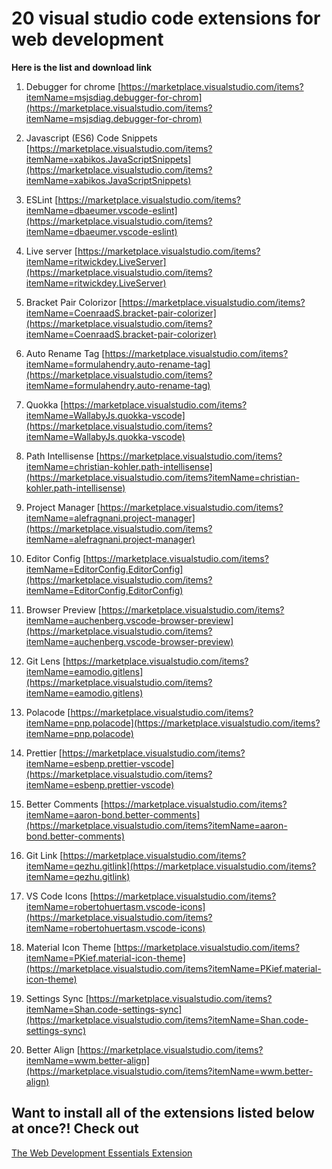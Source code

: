 # 20 visual studio code extensions for web development

**Here is the list and download link**

1. Debugger for chrome
   [https://marketplace.visualstudio.com/items?itemName=msjsdiag.debugger-for-chrom](https://marketplace.visualstudio.com/items?itemName=msjsdiag.debugger-for-chrom)

2. Javascript (ES6) Code Snippets
   [https://marketplace.visualstudio.com/items?itemName=xabikos.JavaScriptSnippets](https://marketplace.visualstudio.com/items?itemName=xabikos.JavaScriptSnippets)

3. ESLint
   [https://marketplace.visualstudio.com/items?itemName=dbaeumer.vscode-eslint](https://marketplace.visualstudio.com/items?itemName=dbaeumer.vscode-eslint)

4. Live server
   [https://marketplace.visualstudio.com/items?itemName=ritwickdey.LiveServer](https://marketplace.visualstudio.com/items?itemName=ritwickdey.LiveServer)

5. Bracket Pair Colorizor
   [https://marketplace.visualstudio.com/items?itemName=CoenraadS.bracket-pair-colorizer](https://marketplace.visualstudio.com/items?itemName=CoenraadS.bracket-pair-colorizer)

6. Auto Rename Tag
   [https://marketplace.visualstudio.com/items?itemName=formulahendry.auto-rename-tag](https://marketplace.visualstudio.com/items?itemName=formulahendry.auto-rename-tag)

7. Quokka
   [https://marketplace.visualstudio.com/items?itemName=WallabyJs.quokka-vscode](https://marketplace.visualstudio.com/items?itemName=WallabyJs.quokka-vscode)

8. Path Intellisense
   [https://marketplace.visualstudio.com/items?itemName=christian-kohler.path-intellisense](https://marketplace.visualstudio.com/items?itemName=christian-kohler.path-intellisense)

9. Project Manager
   [https://marketplace.visualstudio.com/items?itemName=alefragnani.project-manager](https://marketplace.visualstudio.com/items?itemName=alefragnani.project-manager)

10. Editor Config
    [https://marketplace.visualstudio.com/items?itemName=EditorConfig.EditorConfig](https://marketplace.visualstudio.com/items?itemName=EditorConfig.EditorConfig)

11. Browser Preview
    [https://marketplace.visualstudio.com/items?itemName=auchenberg.vscode-browser-preview](https://marketplace.visualstudio.com/items?itemName=auchenberg.vscode-browser-preview)

12. Git Lens
    [https://marketplace.visualstudio.com/items?itemName=eamodio.gitlens](https://marketplace.visualstudio.com/items?itemName=eamodio.gitlens)

13. Polacode
    [https://marketplace.visualstudio.com/items?itemName=pnp.polacode](https://marketplace.visualstudio.com/items?itemName=pnp.polacode)

14. Prettier
    [https://marketplace.visualstudio.com/items?itemName=esbenp.prettier-vscode](https://marketplace.visualstudio.com/items?itemName=esbenp.prettier-vscode)

15. Better Comments
    [https://marketplace.visualstudio.com/items?itemName=aaron-bond.better-comments](https://marketplace.visualstudio.com/items?itemName=aaron-bond.better-comments)

16. Git Link
    [https://marketplace.visualstudio.com/items?itemName=qezhu.gitlink](https://marketplace.visualstudio.com/items?itemName=qezhu.gitlink)

17. VS Code Icons
    [https://marketplace.visualstudio.com/items?itemName=robertohuertasm.vscode-icons](https://marketplace.visualstudio.com/items?itemName=robertohuertasm.vscode-icons)

18. Material Icon Theme
    [https://marketplace.visualstudio.com/items?itemName=PKief.material-icon-theme](https://marketplace.visualstudio.com/items?itemName=PKief.material-icon-theme)

19. Settings Sync
    [https://marketplace.visualstudio.com/items?itemName=Shan.code-settings-sync](https://marketplace.visualstudio.com/items?itemName=Shan.code-settings-sync)

20. Better Align
    [https://marketplace.visualstudio.com/items?itemName=wwm.better-align](https://marketplace.visualstudio.com/items?itemName=wwm.better-align)

## Want to install all of the extensions listed below at once?! Check out

[The Web Development Essentials Extension](https://marketplace.visualstudio.com/items?itemName=jamesqquick.web-development-essentials-extension-pack)
